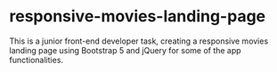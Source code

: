 # responsive-movies-landing-page
This is a junior front-end developer task, creating a responsive movies landing page using Bootstrap 5 and jQuery for some of the app functionalities.
